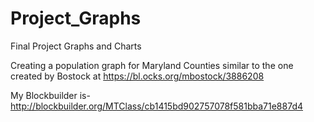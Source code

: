# Project_Graphs
Final Project Graphs and Charts


Creating a population graph for Maryland Counties similar to the one created by Bostock at 
https://bl.ocks.org/mbostock/3886208

My Blockbuilder is-
http://blockbuilder.org/MTClass/cb1415bd902757078f581bba71e887d4
